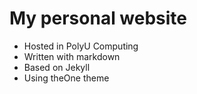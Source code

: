 # My personal website

+ Hosted in PolyU Computing
+ Written with markdown
+ Based on Jekyll
+ Using theOne theme


